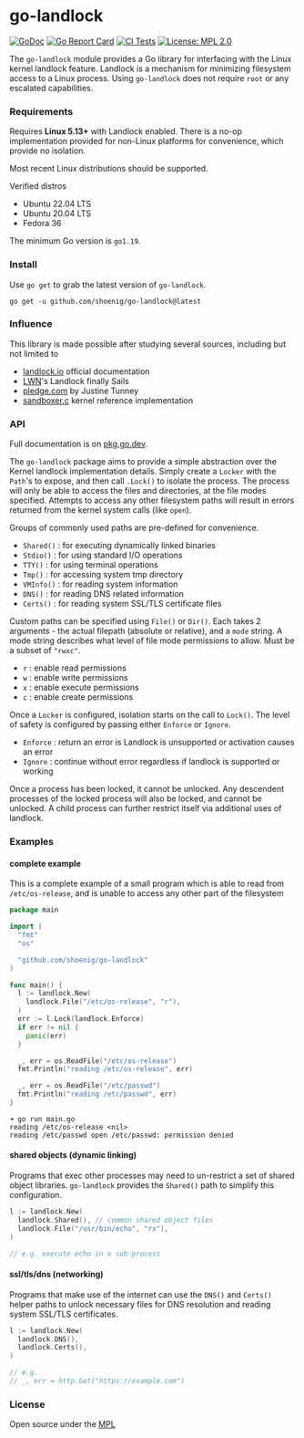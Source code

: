 # go-landlock

[![GoDoc](https://godoc.org/github.com/shoenig/go-landlock?status.svg)](https://godoc.org/github.com/shoenig/go-landlock)
[![Go Report Card](https://goreportcard.com/badge/github.com/shoenig/go-landlock)](https://goreportcard.com/report/github.com/shoenig/go-landlock)
[![CI Tests](https://github.com/shoenig/go-landlock/actions/workflows/ci.yaml/badge.svg)](https://github.com/shoenig/go-landlock/actions/workflows/ci.yaml)
[![License: MPL 2.0](https://img.shields.io/badge/License-MPL_2.0-brightgreen.svg)](https://opensource.org/licenses/MPL-2.0)

The `go-landlock` module provides a Go library for interfacing with the Linux kernel
landlock feature. Landlock is a mechanism for minimizing filesystem access to a
Linux process. Using `go-landlock` does not require `root` or any escalated capabilities.

### Requirements

Requires **Linux 5.13+** with Landlock enabled. There is a no-op implementation provided
for non-Linux platforms for convenience, which provide no isolation.

Most recent Linux distributions should be supported.

Verified distros
- Ubuntu 22.04 LTS
- Ubuntu 20.04 LTS
- Fedora 36

The minimum Go version is `go1.19`.

### Install

Use `go get` to grab the latest version of `go-landlock`.

```shell
go get -u github.com/shoenig/go-landlock@latest
```

### Influence

This library is made possible after studying several sources, including but
not limited to

- [landlock.io](https://landlock.io/) official documentation
- [LWN](https://lwn.net/Articles/859908/)'s Landlock finally Sails
- [pledge.com](https://justine.lol/pledge/) by Justine Tunney
- [sandboxer.c](https://git.kernel.org/pub/scm/linux/kernel/git/stable/linux.git/tree/samples/landlock/sandboxer.c) kernel reference implementation

### API

Full documentation is on [pkg.go.dev](https://pkg.go.dev/github.com/shoenig/go-landlock).

The `go-landlock` package aims to provide a simple abstraction over the Kernel landlock
implementation details. Simply create a `Locker` with the `Path`'s to expose, and then
call `.Lock()` to isolate the process. The process will only be able to access the files
and directories, at the file modes specified. Attempts to access any other filesystem
paths will result in errors returned from the kernel system calls (like `open`).

Groups of commonly used paths are pre-defined for convenience.

- `Shared()` : for executing dynamically linked binaries
- `Stdio()` : for using standard I/O operations
- `TTY()` : for using terminal operations
- `Tmp()` : for accessing system tmp directory
- `VMInfo()` : for reading system information
- `DNS()` : for reading DNS related information
- `Certs()` : for reading system SSL/TLS certificate files

Custom paths can be specified using `File()` or `Dir()`. Each takes 2 arguments - the actual
filepath (absolute or relative), and a `mode` string. A mode string describes what level
of file mode permissions to allow. Must be a subset of `"rwxc"`.

- `r` : enable read permissions
- `w` : enable write permissions
- `x` : enable execute permissions
- `c` : enable create permissions

Once a `Locker` is configured, isolation starts on the call to `Lock()`. The level
of safety is configured by passing either `Enforce` or `Ignore`.

- `Enforce` : return an error is Landlock is unsupported or activation causes an error
- `Ignore` : continue without error regardless if landlock is supported or working

Once a process has been locked, it cannot be unlocked. Any descendent processes of the
locked process will also be locked, and cannot be unlocked. A child process can further
restrict itself via additional uses of landlock.

### Examples

#### complete example

This is a complete example of a small program which is able to read from
`/etc/os-release`, and is unable to access any other part of the filesystem

```go
package main

import (
  "fmt"
  "os"

  "github.com/shoenig/go-landlock"
)

func main() {
  l := landlock.New(
    landlock.File("/etc/os-release", "r"),
  )
  err := l.Lock(landlock.Enforce)
  if err != nil {
    panic(err)
  }

  _, err = os.ReadFile("/etc/os-release")
  fmt.Println("reading /etc/os-release", err)

  _, err = os.ReadFile("/etc/passwd")
  fmt.Println("reading /etc/passwd", err)
}
```

```
➜ go run main.go
reading /etc/os-release <nil>
reading /etc/passwd open /etc/passwd: permission denied
```

#### shared objects (dynamic linking)

Programs that exec other processes may need to un-restrict a set of
shared object libraries. `go-landlock` provides the `Shared()` path
to simplify this configuration.

```go
l := landlock.New(
  landlock.Shared(), // common shared object files
  landlock.File("/usr/bin/echo", "rx"),
)

// e.g. execute echo in a sub-process
```

#### ssl/tls/dns (networking)

Programs that make use of the internet can use the `DNS()` and `Certs()`
helper paths to unlock necessary files for DNS resolution and reading
system SSL/TLS certificates.

```go
l := landlock.New(
  landlock.DNS(),
  landlock.Certs(),
)

// e.g.
// _, err = http.Get("https://example.com")
```

### License

Open source under the [MPL](LICENSE)
